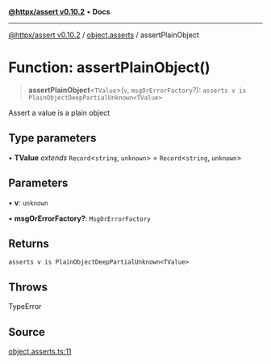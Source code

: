 [**@httpx/assert v0.10.2**](../../README.md) • **Docs**

***

[@httpx/assert v0.10.2](../../README.md) / [object.asserts](../README.md) / assertPlainObject

# Function: assertPlainObject()

> **assertPlainObject**\<`TValue`\>(`v`, `msgOrErrorFactory`?): `asserts v is PlainObjectDeepPartialUnknown<TValue>`

Assert a value is a plain object

## Type parameters

• **TValue** *extends* `Record`\<`string`, `unknown`\> = `Record`\<`string`, `unknown`\>

## Parameters

• **v**: `unknown`

• **msgOrErrorFactory?**: `MsgOrErrorFactory`

## Returns

`asserts v is PlainObjectDeepPartialUnknown<TValue>`

## Throws

TypeError

## Source

[object.asserts.ts:11](https://github.com/belgattitude/httpx/blob/9872a04f73c192beff5f4b4d63a156ff5269c00c/packages/assert/src/object.asserts.ts#L11)
